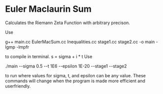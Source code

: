 # Euler Maclaurin Sum
Calculates the Riemann Zeta Function with arbitrary precison. 

Use 

g++ main.cc EulerMacSum.cc Inequalities.cc stage1.cc stage2.cc -o main -lgmp -lmpfr

to compile in terminal. s = sigma + i * t Use

./main --sigma 0.5 --t 1E6 --epsilon 1E-20 --stage1 --stage2

to run where values for sigma, t, and epsilon can be any value. 
These commands will change when the program is made more efficient and userfriendly. 
